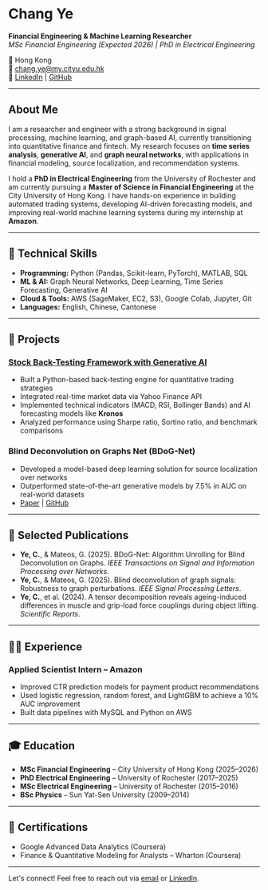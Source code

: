 # Chang Ye

**Financial Engineering & Machine Learning Researcher**  
*MSc Financial Engineering (Expected 2026) | PhD in Electrical Engineering*

📍 Hong Kong  
📧 chang.ye@my.cityu.edu.hk  
🔗 [LinkedIn](www.linkedin.com/in/ye-chang) | [GitHub](github.com/Yechang618)

---

## About Me

I am a researcher and engineer with a strong background in signal processing, machine learning, and graph-based AI, currently transitioning into quantitative finance and fintech. My research focuses on **time series analysis**, **generative AI**, and **graph neural networks**, with applications in financial modeling, source localization, and recommendation systems.

I hold a **PhD in Electrical Engineering** from the University of Rochester and am currently pursuing a **Master of Science in Financial Engineering** at the City University of Hong Kong. I have hands-on experience in building automated trading systems, developing AI-driven forecasting models, and improving real-world machine learning systems during my internship at **Amazon**.

---

## 🔧 Technical Skills

- **Programming:** Python (Pandas, Scikit-learn, PyTorch), MATLAB, SQL
- **ML & AI:** Graph Neural Networks, Deep Learning, Time Series Forecasting, Generative AI
- **Cloud & Tools:** AWS (SageMaker, EC2, S3), Google Colab, Jupyter, Git
- **Languages:** English, Chinese, Cantonese

---

## 🚀 Projects

### [Stock Back-Testing Framework with Generative AI](https://github.com/Yechang618)
- Built a Python-based back-testing engine for quantitative trading strategies
- Integrated real-time market data via Yahoo Finance API
- Implemented technical indicators (MACD, RSI, Bollinger Bands) and AI forecasting models like **Kronos**
- Analyzed performance using Sharpe ratio, Sortino ratio, and benchmark comparisons

### Blind Deconvolution on Graphs Net (BDoG-Net)
- Developed a model-based deep learning solution for source localization over networks
- Outperformed state-of-the-art generative models by 7.5% in AUC on real-world datasets
- [Paper](https://doi.org/10.1109/TSIPN.2025.3608959) | [GitHub](https://github.com/Yechang618)

---

## 📄 Selected Publications

- **Ye, C.**, & Mateos, G. (2025). BDoG-Net: Algorithm Unrolling for Blind Deconvolution on Graphs. *IEEE Transactions on Signal and Information Processing over Networks*.
- **Ye, C.**, & Mateos, G. (2025). Blind deconvolution of graph signals: Robustness to graph perturbations. *IEEE Signal Processing Letters*.
- **Ye, C.**, et al. (2024). A tensor decomposition reveals ageing-induced differences in muscle and grip-load force couplings during object lifting. *Scientific Reports*.

---

## 👨‍💻 Experience

### Applied Scientist Intern – Amazon
- Improved CTR prediction models for payment product recommendations
- Used logistic regression, random forest, and LightGBM to achieve a 10% AUC improvement
- Built data pipelines with MySQL and Python on AWS

---

## 🎓 Education

- **MSc Financial Engineering** – City University of Hong Kong (2025–2026)  
- **PhD Electrical Engineering** – University of Rochester (2017–2025)  
- **MSc Electrical Engineering** – University of Rochester (2015–2016)  
- **BSc Physics** – Sun Yat-Sen University (2009–2014)

---

## 📜 Certifications

- Google Advanced Data Analytics (Coursera)
- Finance & Quantitative Modeling for Analysts – Wharton (Coursera)

---

Let's connect! Feel free to reach out via [email](chang.ye@my.cityu.edu.hk) or [LinkedIn](www.linkedin.com/in/ye-chang).
